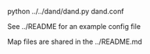 
python ../../dand/dand.py dand.conf 


See ../README for an example config file

Map files are shared in the ../README.md



